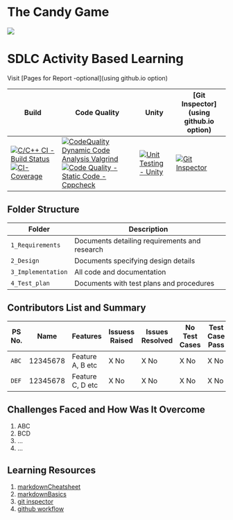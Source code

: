 # The Candy Game
<img src="https://user-images.githubusercontent.com/80656121/114134914-21372080-9926-11eb-8b69-21d155a530d9.PNG">


# SDLC Activity Based Learning

Visit [Pages for Report -optional](using github.io option)

Build | Code Quality | Unity | [Git Inspector](using github.io option)
------|----------|-------|--------------
[![C/C++ CI - Build Status](https://github.com/Shreyasi2059/Mini-Project/actions/workflows/c-cpp.yml/badge.svg)](https://github.com/Shreyasi2059/Mini-Project/actions/workflows/c-cpp.yml) [![CI-Coverage](https://github.com/Shreyasi2059/Mini-Project/actions/workflows/gcov.yml/badge.svg)](https://github.com/Shreyasi2059/Mini-Project/actions/workflows/gcov.yml) | [![CodeQuality Dynamic Code Analysis Valgrind](https://github.com/Shreyasi2059/Mini-Project/actions/workflows/CodeQuality_Dynamic.yml/badge.svg)](https://github.com/Shreyasi2059/Mini-Project/actions/workflows/CodeQuality_Dynamic.yml)[![Code Quality - Static Code - Cppcheck](https://github.com/Shreyasi2059/Mini-Project/actions/workflows/cppcheck.yml/badge.svg)](https://github.com/Shreyasi2059/Mini-Project/actions/workflows/cppcheck.yml)| [![Unit Testing - Unity](https://github.com/Shreyasi2059/Mini-Project/actions/workflows/unity.yml/badge.svg)](https://github.com/Shreyasi2059/Mini-Project/actions/workflows/unity.yml)| [![ Git Inspector](https://github.com/Shreyasi2059/Mini-Project/actions/workflows/gitinspector.yml/badge.svg)](https://github.com/Shreyasi2059/Mini-Project/actions/workflows/gitinspector.yml)


## Folder Structure
Folder             | Description
-------------------| -----------------------------------------
`1_Requirements`   | Documents detailing requirements and research
`2_Design`         | Documents specifying design details
`3_Implementation` | All code and documentation
`4_Test_plan`      | Documents with test plans and procedures

## Contributors List and Summary

PS No. |  Name   |    Features    | Issuess Raised |Issues Resolved|No Test Cases|Test Case Pass
-------|---------|----------------|----------------|---------------|-------------|--------------
`ABC` | 12345678  | Feature A, B etc    | X No     | X No   |X No   |X No     
`DEF` | 12345678  | Feature C, D etc    | X No     | X No   |X No   |X No     

## Challenges Faced and How Was It Overcome

1. ABC
2. BCD
3. ...
4. ...

## Learning Resources
1. [markdownCheatsheet](https://github.com/adam-p/markdown-here/wiki/Markdown-Cheatsheet)
2. [markdownBasics](https://guides.github.com/features/mastering-markdown/)
3. [git inspector](https://github.com/ejwa/gitinspector.git)
4. [github workflow](https://docs.github.com/en/actions/learn-github-action)

